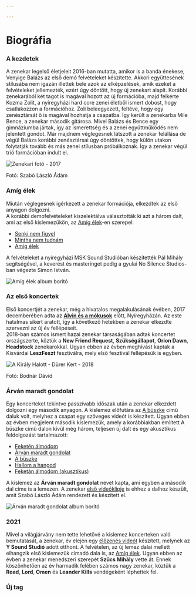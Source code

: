 ```yaml
---

---
```

# Biográfia

### A kezdetek

A zenekar legelső életjeleit 2016-ban mutatta, amikor is a banda énekese, Venyige Balázs az első demó felvételeket készítette. Akkori együttesének stílusába nem igazán illettek bele azok az elképzelések, amik ezeket a felvételeket jellemezték, ezért úgy döntött, hogy új zenekart alapít. Korábbi zenekarából két tagot is magával hozott az új formációba, majd felkérte Kozma Zolit, a nyíregyházi hard core zenei életből ismert dobost, hogy csatlakozzon a formációhoz. Zoli beleegyezett, feltéve, hogy egy zenésztársát ő is magával hozhatja a csapatba. Így került a zenekarba Mile Bence, a zenekar második gitárosa. Mivel Balázs és Bence egy gimnáziumba jártak, így az ismerettség és a zenei együttműködés nem jelentett gondot. Már majdnem véglegesnek látszott a zenekar felállása de végül Balázs korábbi zenésztársai úgy döntöttek, hogy külön utakon folytatják tovább és más zenei stílusban próbálkoznak. Így a zenekar végül trió formációban indult el.

![Zenekari fotó - 2017](/media/akh_2017.jpeg "Kozma Zoltán, Venyige Balázs, Mile Bence")

Fotó: Szabó László Ádám

### Amíg élek

Miután véglegesnek igérkezett a zenekar formációja, elkezdtek az első anyagon dolgozni.  
A korábbi demofelvételeket kiszelektálva választották ki azt a három dalt, ami az első kislemezükön, az [Amíg élek](https://www.youtube.com/watch?v=C_NP7aao94w&list=PLwSVmtL6MK8-7InEuGbqhXVN046dL_84-)-en szerepel:

* [Senki nem figyel](https://www.youtube.com/watch?v=u37V2Dd6u_k&list=PLwSVmtL6MK8-7InEuGbqhXVN046dL_84-&index=2)
* [Mintha nem tudnám](https://www.youtube.com/watch?v=pzVuNqjZXHU&list=PLwSVmtL6MK8-7InEuGbqhXVN046dL_84-)
* [Amíg élek](https://www.youtube.com/watch?v=C_NP7aao94w&list=PLwSVmtL6MK8-7InEuGbqhXVN046dL_84-)

A felvételeket a nyíregyházi MSK Sound Studióban készítették Pál Mihály segítségével, a keverést és masteringet pedig a gyulai No Silence Studios-ban végezte Simon István.

![Amíg élek album borító](/media/amig_elek_album_cover.png "Amíg élek borító")

### Az első koncertek

Első koncertjét a zenekar, még a hivatalos megalakulásának évében, 2017 decemberében adta az [**Alvin és a mókusok**](https://www.facebook.com/Alvin.es.a.Mokusok) előtt, Nyíregyházán. Az este hatalmas sikert aratott, így a következő hetekben a zenekar elkezdte szervezni az új év fellépéseit.  
2018-ban számos ismert hazai zenekar társaságában adtak koncertet országszerte, köztük a **New Friend Request**, **Szükségállapot**, **Orion Dawn**, **Headstock** zenekarokkal. Ugyan ebben az évben meghívást kaptak a Kisvárdai **LeszFeszt** fesztiválra, mely első fesztivál fellépésük is egyben.

![A Király Halott - Dürer Kert - 2018](/media/akh_durer_2018_aprilis.jpeg "A Király Halott - Dürer Kert - 2018")

Fotó: Bodnár Dávid

### Árván maradt gondolat

Egy koncerteket tekintve passzívabb időszak után a zenekar elkezdett dolgozni egy második anyagon. A kislemez előfutára az [A büszke](https://www.youtube.com/watch?v=WG3cj18hTVQ&list=PLwSVmtL6MK89QYFJuqkTh6K0Qgf-gqYIX) című daluk volt, melyhez a csapat egy szöveges videót is készített. Ugyan ebben az évben megjelent második kislemezük, amely a korábbiakban említett A büszke című dalon kívül még három, teljesen új dalt és egy akusztikus feldolgozást tartalmazott:

* [Feketén álmodom](https://www.youtube.com/watch?v=oNKIWTSgkSo&list=PLwSVmtL6MK89QYFJuqkTh6K0Qgf-gqYIX)
* [Árván maradt gondolat](https://www.youtube.com/watch?v=MJ0jdPa8CYk&list=PLwSVmtL6MK89QYFJuqkTh6K0Qgf-gqYIX)
* [A büszke](https://www.youtube.com/watch?v=WG3cj18hTVQ&list=PLwSVmtL6MK89QYFJuqkTh6K0Qgf-gqYIX)
* [Hallom a hangod](https://www.youtube.com/watch?v=zntPk_cRCg0&list=PLwSVmtL6MK89QYFJuqkTh6K0Qgf-gqYIX)
* [Feketán álmodom (akusztikus)](https://www.youtube.com/watch?v=oJionycKlUY&list=PLwSVmtL6MK89QYFJuqkTh6K0Qgf-gqYIX)

A kislemez az **Árván maradt gondolat** nevet kapta, ami egyben a második dal címe is a lemezen. A zenekar [első videóklipje](https://www.youtube.com/watch?v=MJ0jdPa8CYk&list=PLwSVmtL6MK89QYFJuqkTh6K0Qgf-gqYIX) is ehhez a dalhoz készült, amit Szabó László Ádám rendezett és készített el.

![Árván maradt gondolat album borító](/media/akh_arvan_maradt_gondolat_cover.png "Árván maradt gondolat")

### 2021

Mivel a világjárvány nem tette lehetővé a kislemez koncerteken való bemutatását, a zenekar, év elején egy [élőzenés videót](https://www.youtube.com/watch?v=2Ke4hfEMWyA) készített, melynek az **Y Sound Studió** adott otthont. A felvételen, az új lemez dalai mellett elhangzik első kislemezük címadó dala is, az [Amíg élek](https://youtu.be/2Ke4hfEMWyA?t=533). Ugyan ebben az évben a zenekar menedszeri szerepét **Szűcs Mihály** vette át. Ennek köszönhetően az év harmadik felében számos nagy zenekar, köztük a **Road**, **Lord**, **Omen** és **Leander Kills** vendégeként léphettek fel.

### Új tag